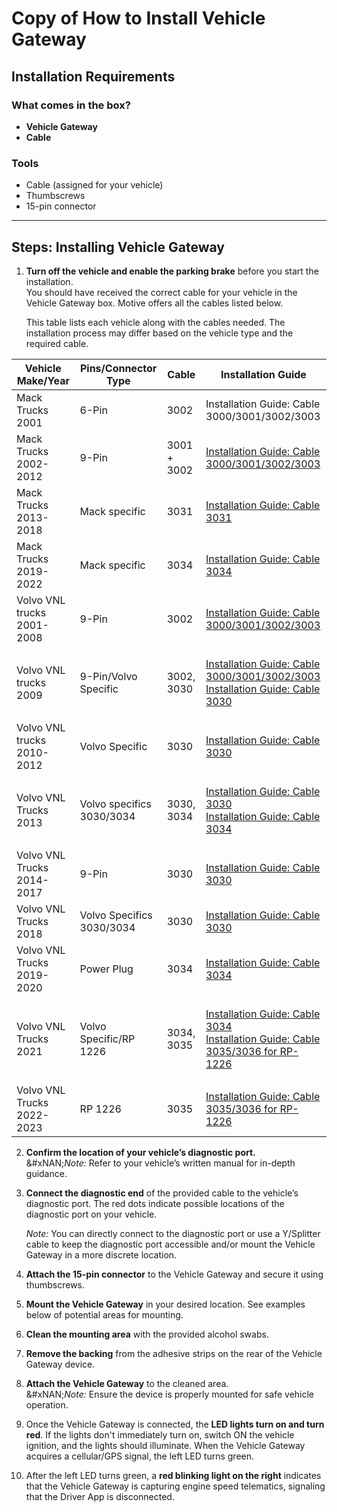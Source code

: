 # Copy of How to Install Vehicle Gateway

## Installation Requirements

### What comes in the box?

* **Vehicle Gateway**
* **Cable**

### Tools

* Cable (assigned for your vehicle)
* Thumbscrews
* 15-pin connector

***

## Steps: Installing Vehicle Gateway

1.  **Turn off the vehicle and enable the parking brake** before you start the installation.\
    You should have received the correct cable for your vehicle in the Vehicle Gateway box. Motive offers all the cables listed below.

    This table lists each vehicle along with the cables needed. The installation process may differ based on the vehicle type and the required cable.

| Vehicle Make/Year          | Pins/Connector Type       | Cable       | Installation Guide                                                                                                                                     |
| -------------------------- | ------------------------- | ----------- | ------------------------------------------------------------------------------------------------------------------------------------------------------ |
| Mack Trucks 2001           | 6-Pin                     | 3002        | Installation Guide: Cable 3000/3001/3002/3003                                                                                                          |
| Mack Trucks 2002-2012      | 9-Pin                     | 3001 + 3002 | [Installation Guide: Cable 3000/3001/3002/3003](broken-reference)                                                                                      |
| Mack Trucks 2013-2018      | Mack specific             | 3031        | [Installation Guide: Cable 3031](broken-reference)                                                                                                     |
| Mack Trucks 2019-2022      | Mack specific             | 3034        | [Installation Guide: Cable 3034](broken-reference)                                                                                                     |
| Volvo VNL trucks 2001-2008 | 9-Pin                     | 3002        | [Installation Guide: Cable 3000/3001/3002/3003](broken-reference)                                                                                      |
| Volvo VNL trucks 2009      | 9-Pin/Volvo Specific      | 3002, 3030  | <p><a href="broken-reference">Installation Guide: Cable 3000/3001/3002/3003</a><br><a href="broken-reference">Installation Guide: Cable 3030</a></p>   |
| Volvo VNL trucks 2010-2012 | Volvo Specific            | 3030        | [Installation Guide: Cable 3030](broken-reference)                                                                                                     |
| Volvo VNL Trucks 2013      | Volvo specifics 3030/3034 | 3030, 3034  | <p><a href="broken-reference">Installation Guide: Cable 3030</a><br><a href="broken-reference">Installation Guide: Cable 3034</a></p>                  |
| Volvo VNL Trucks 2014-2017 | 9-Pin                     | 3030        | [Installation Guide: Cable 3030](broken-reference)                                                                                                     |
| Volvo VNL Trucks 2018      | Volvo Specifics 3030/3034 | 3030        | [Installation Guide: Cable 3030](broken-reference)                                                                                                     |
| Volvo VNL Trucks 2019-2020 | Power Plug                | 3034        | [Installation Guide: Cable 3034](broken-reference)                                                                                                     |
| Volvo VNL Trucks 2021      | Volvo Specific/RP 1226    | 3034, 3035  | <p><a href="broken-reference">Installation Guide: Cable 3034</a><br><a href="broken-reference">Installation Guide: Cable 3035/3036 for RP-1226</a></p> |
| Volvo VNL Trucks 2022-2023 | RP 1226                   | 3035        | [Installation Guide: Cable 3035/3036 for RP-1226](broken-reference)                                                                                    |

2. **Confirm the location of your vehicle’s diagnostic port.**\
   &#xNAN;_&#x4E;ote:_ Refer to your vehicle’s written manual for in-depth guidance.
3.  **Connect the diagnostic end** of the provided cable to the vehicle’s diagnostic port. The red dots indicate possible locations of the diagnostic port on your vehicle.

    _Note:_ You can directly connect to the diagnostic port or use a Y/Splitter cable to keep the diagnostic port accessible and/or mount the Vehicle Gateway in a more discrete location.
4. **Attach the 15-pin connector** to the Vehicle Gateway and secure it using thumbscrews.
5. **Mount the Vehicle Gateway** in your desired location. See examples below of potential areas for mounting.
6. **Clean the mounting area** with the provided alcohol swabs.
7. **Remove the backing** from the adhesive strips on the rear of the Vehicle Gateway device.
8. **Attach the Vehicle Gateway** to the cleaned area.\
   &#xNAN;_&#x4E;ote:_ Ensure the device is properly mounted for safe vehicle operation.
9. Once the Vehicle Gateway is connected, the **LED lights turn on and turn red**. If the lights don't immediately turn on, switch ON the vehicle ignition, and the lights should illuminate. When the Vehicle Gateway acquires a cellular/GPS signal, the left LED turns green.
10. After the left LED turns green, a **red blinking light on the right** indicates that the Vehicle Gateway is capturing engine speed telematics, signaling that the Driver App is disconnected.
